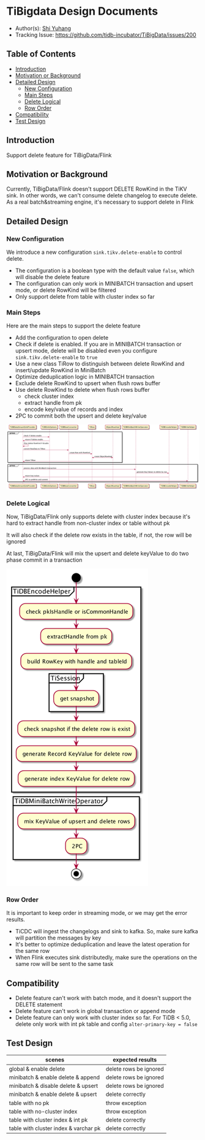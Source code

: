# TiBigdata Design Documents

- Author(s): [Shi Yuhang](http://github.com/shiyuhang0)
- Tracking Issue: https://github.com/tidb-incubator/TiBigData/issues/200

## Table of Contents

* [Introduction](#introduction)
* [Motivation or Background](#motivation-or-background)
* [Detailed Design](#detailed-design)
  * [New Configuration](#new-configuration)
  * [Main Steps](#mian-steps)
  * [Delete Logical](#delete-logical)
  * [Row Order](#row-order)
* [Compatibility](#compatibility)
* [Test Design](#test-design)

## Introduction

Support delete feature for TiBigData/Flink

## Motivation or Background

Currently, TiBigData/Flink doesn't support DELETE RowKind in the TiKV sink. In other words, we can't consume delete changelog to execute delete.
As a real batch&streaming engine, it's necessary to support delete in Flink

## Detailed Design

### New Configuration
We introduce a new configuration `sink.tikv.delete-enable` to control delete.
- The configuration is a boolean type with the default value `false`, which will disable the delete feature
- The configuration can only work in MINIBATCH transaction and upsert mode, or delete RowKind will be filtered
- Only support delete from table with cluster index so far

### Main Steps
Here are the main steps to support the delete feature
- Add the configuration to open delete
- Check if delete is enabled. If you are in MINIBATCH transaction or upsert mode, delete will be disabled even you configure `sink.tikv.delete-enable` to `true`
- Use a new class TiRow to distinguish between delete RowKind and insert/update RowKind in MiniBatch
- Optimize deduplication logic in MINIBATCH transaction
- Exclude delete RowKind to upsert when flush rows buffer
- Use delete RowKind to delete when flush rows buffer
  - check cluster index
  - extract handle from pk
  - encode key/value of records and index
- 2PC to commit both the upsert and delete key/value

![image alt text](imgs/delete_feature/delete.png)

### Delete Logical
Now, TiBigData/Flink only supports delete with cluster index because it's hard to extract handle from non-cluster index or table without pk

It will also check if the delete row exists in the table, if not, the row will be ignored

At last, TiBigData/Flink will mix the upsert and delete keyValue to do two phase commit in a transaction

![image alt text](imgs/delete_feature/delete_logical.png)

### Row Order
It is important to keep order in streaming mode, or we may get the error results.
- TiCDC will ingest the changelogs and sink to kafka. So, make sure kafka will partition the messages by key
- It's better to optimize deduplication and leave the latest operation for the same row
- When Flink executes sink distributedly, make sure the operations on the same row will be sent to the same task

## Compatibility
- Delete feature can't work with batch mode, and it doesn't support the DELETE statement
- Delete feature can't work in global transaction or append mode
- Delete feature can only work with cluster index so far. For TiDB < 5.0, delete only work with int pk table and config `alter-primary-key = false`

## Test Design
| scenes                                | expected results       |
| ------------------------------------- | ---------------------- |
| global & enable delete                | delete rows be ignored |
| minibatch & enable delete & append    | delete rows be ignored |
| minibatch & disable delete & upsert   | delete rows be ignored |
| minibatch & enable delete & upsert    | delete correctly        |
| table with no pk                      | throw exception        |
| table with no-cluster index           | throw exception        |
| table with cluster index & int pk     | delete correctly        |
| table with cluster index & varchar pk | delete correctly        |
